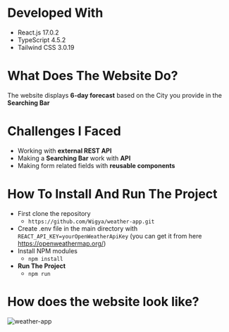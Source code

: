 # Developed With

* React.js 17.0.2
* TypeScript 4.5.2
* Tailwind CSS 3.0.19

# What Does The Website Do?
The website displays **6-day forecast** based on the City you provide in the **Searching Bar**

# Challenges I Faced
* Working with **external REST API**
* Making a **Searching Bar** work with **API**
* Making form related fields with **reusable components**

# How To Install And Run The Project
* First clone the repository
  * `https://github.com/Wigya/weather-app.git`
* Create .env file in the main directory with `REACT_API_KEY=yourOpenWeatherApiKey` (you can get it from here https://openweathermap.org/)
* Install NPM modules
  * `npm install`
* **Run The Project**
  * `npm run`

# How does the website look like?
![weather-app](https://user-images.githubusercontent.com/59150755/164988697-8874849e-50e8-43ee-8740-73c608b35b48.gif)

